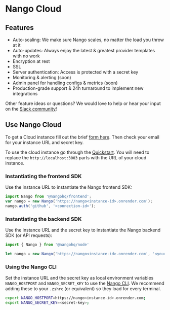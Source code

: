 # Nango Cloud

## Features

- Auto-scaling: We make sure Nango scales, no matter the load you throw at it
- Auto-updates: Always enjoy the latest & greatest provider templates with no work
- Encryption at rest
- SSL
- Server authentication: Access is protected with a secret key
- Monitoring & alerting (soon)
- Admin panel for handling configs & metrics (soon)
- Production-grade support & 24h turnaround to implement new integrations

Other feature ideas or questions? We would love to help or hear your input on the [Slack community](https://nango.dev/slack)!

## Use Nango Cloud

To get a Cloud instance fill out the brief [form here](https://nango.dev/start). Then check your email for your instance URL and secret key.

To use the cloud instance go through the [Quickstart](quickstart.md). You will need to replace the `http://localhost:3003` parts with the URL of your cloud instance.

### Instantiating the frontend SDK
Use the instance URL to instantiate the Nango frontend SDK:

```ts
import Nango from '@nangohq/frontend';
var nango = new Nango('https://nango<instance-id>.onrender.com');
nango.auth('github', '<connection-id>');
```

### Instantiating the backend SDK
Use the instance URL and the secret key to instantiate the Nango backend SDK (or API requests):

```ts
import { Nango } from '@nangohq/node'

let nango = new Nango('https://nango<instance-id>.onrender.com', '<your-secret-key>');
```

### Using the Nango CLI
Set the instance URL and the secret key as local environment variables `NANGO_HOSTPORT` and `NANGO_SECRET_KEY` to use the [Nango CLI](reference/cli.md). We recommend adding these to your `.zshrc` (or equivalent) so they load for every terminal.

```bash
export NANGO_HOSTPORT=https://nango<instance-id>.onrender.com;
export NANGO_SECRET_KEY=<secret-key>;
```

